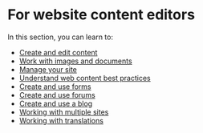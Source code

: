 <!--
title: For website content editors
pagenumber: 3
-->

# For website content editors

In this section, you can learn to:

* [Create and edit content](creating-and-editing-content)
* [Work with images and documents](working-with-images-and-documents)
* [Manage your site](managing-your-site)
* [Understand web content best practices](web-content-best-practises)
* [Create and use forms](forms)
* [Create and use forums](forums)
* [Create and use a blog](blogs)
* [Working with multiple sites](working-with-multiple-sites)
* [Working with translations](working-with-translations)
